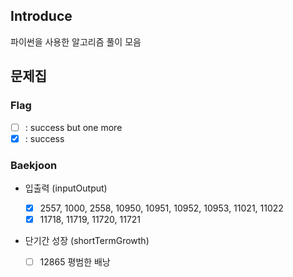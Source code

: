 ## Introduce

파이썬을 사용한 알고리즘 풀이 모음

## 문제집

### Flag

- [ ] : success but one more
- [x] : success

### Baekjoon

- 입출력 (inputOutput)

  - [x] 2557, 1000, 2558, 10950, 10951, 10952, 10953, 11021, 11022
  - [x] 11718, 11719, 11720, 11721

- 단기간 성장 (shortTermGrowth)

  - [ ] 12865 평범한 배낭
